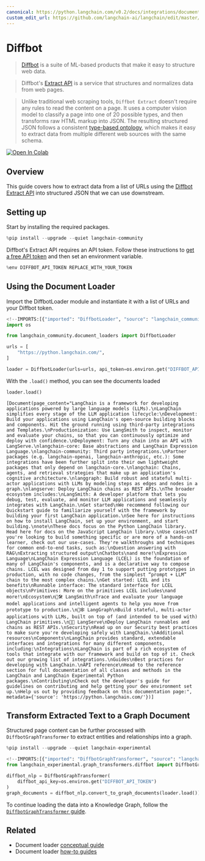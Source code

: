 ```yaml
---
canonical: https://python.langchain.com/v0.2/docs/integrations/document_loaders/diffbot/
custom_edit_url: https://github.com/langchain-ai/langchain/edit/master/docs/docs/integrations/document_loaders/diffbot.ipynb
---
```


# Diffbot

> [Diffbot](https://docs.diffbot.com/docs/getting-started-with-diffbot) is a suite of ML-based products that make it easy to structure web data.

> Diffbot's [Extract API](https://docs.diffbot.com/reference/extract-introduction) is a service that structures and normalizes data from web pages.

> Unlike traditional web scraping tools, `Diffbot Extract` doesn't require any rules to read the content on a page. It uses a computer vision model to classify a page into one of 20 possible types, and then transforms raw HTML markup into JSON. The resulting structured JSON follows a consistent [type-based ontology](https://docs.diffbot.com/docs/ontology), which makes it easy to extract data from multiple different web sources with the same schema.

[![Open In Colab](https://colab.research.google.com/assets/colab-badge.svg)](https://colab.research.google.com/github/langchain-ai/langchain/blob/master/docs/docs/integrations/document_loaders/diffbot.ipynb)

## Overview
This guide covers how to extract data from a list of URLs using the [Diffbot Extract API](https://www.diffbot.com/products/extract/) into structured JSON that we can use downstream.

## Setting up

Start by installing the required packages.

```python
%pip install --upgrade --quiet langchain-community
```

Diffbot's Extract API requires an API token. Follow these instructions to [get a free API token](/docs/integrations/providers/diffbot#installation-and-setup) and then set an environment variable.

```python
%env DIFFBOT_API_TOKEN REPLACE_WITH_YOUR_TOKEN
```

## Using the Document Loader

Import the DiffbotLoader module and instantiate it with a list of URLs and your Diffbot token.

```python
<!--IMPORTS:[{"imported": "DiffbotLoader", "source": "langchain_community.document_loaders", "docs": "https://api.python.langchain.com/en/latest/document_loaders/langchain_community.document_loaders.diffbot.DiffbotLoader.html", "title": "Diffbot"}]-->
import os

from langchain_community.document_loaders import DiffbotLoader

urls = [
    "https://python.langchain.com/",
]

loader = DiffbotLoader(urls=urls, api_token=os.environ.get("DIFFBOT_API_TOKEN"))
```

With the `.load()` method, you can see the documents loaded

```python
loader.load()
```

```output
[Document(page_content="LangChain is a framework for developing applications powered by large language models (LLMs).\nLangChain simplifies every stage of the LLM application lifecycle:\nDevelopment: Build your applications using LangChain's open-source building blocks and components. Hit the ground running using third-party integrations and Templates.\nProductionization: Use LangSmith to inspect, monitor and evaluate your chains, so that you can continuously optimize and deploy with confidence.\nDeployment: Turn any chain into an API with LangServe.\nlangchain-core: Base abstractions and LangChain Expression Language.\nlangchain-community: Third party integrations.\nPartner packages (e.g. langchain-openai, langchain-anthropic, etc.): Some integrations have been further split into their own lightweight packages that only depend on langchain-core.\nlangchain: Chains, agents, and retrieval strategies that make up an application's cognitive architecture.\nlanggraph: Build robust and stateful multi-actor applications with LLMs by modeling steps as edges and nodes in a graph.\nlangserve: Deploy LangChain chains as REST APIs.\nThe broader ecosystem includes:\nLangSmith: A developer platform that lets you debug, test, evaluate, and monitor LLM applications and seamlessly integrates with LangChain.\nGet started\nWe recommend following our Quickstart guide to familiarize yourself with the framework by building your first LangChain application.\nSee here for instructions on how to install LangChain, set up your environment, and start building.\nnote\nThese docs focus on the Python LangChain library. Head here for docs on the JavaScript LangChain library.\nUse cases\nIf you're looking to build something specific or are more of a hands-on learner, check out our use-cases. They're walkthroughs and techniques for common end-to-end tasks, such as:\nQuestion answering with RAG\nExtracting structured output\nChatbots\nand more!\nExpression Language\nLangChain Expression Language (LCEL) is the foundation of many of LangChain's components, and is a declarative way to compose chains. LCEL was designed from day 1 to support putting prototypes in production, with no code changes, from the simplest “prompt + LLM” chain to the most complex chains.\nGet started: LCEL and its benefits\nRunnable interface: The standard interface for LCEL objects\nPrimitives: More on the primitives LCEL includes\nand more!\nEcosystem\n🦜🛠️ LangSmith\nTrace and evaluate your language model applications and intelligent agents to help you move from prototype to production.\n🦜🕸️ LangGraph\nBuild stateful, multi-actor applications with LLMs, built on top of (and intended to be used with) LangChain primitives.\n🦜🏓 LangServe\nDeploy LangChain runnables and chains as REST APIs.\nSecurity\nRead up on our Security best practices to make sure you're developing safely with LangChain.\nAdditional resources\nComponents\nLangChain provides standard, extendable interfaces and integrations for many different components, including:\nIntegrations\nLangChain is part of a rich ecosystem of tools that integrate with our framework and build on top of it. Check out our growing list of integrations.\nGuides\nBest practices for developing with LangChain.\nAPI reference\nHead to the reference section for full documentation of all classes and methods in the LangChain and LangChain Experimental Python packages.\nContributing\nCheck out the developer's guide for guidelines on contributing and help getting your dev environment set up.\nHelp us out by providing feedback on this documentation page:", metadata={'source': 'https://python.langchain.com/'})]
```

## Transform Extracted Text to a Graph Document

Structured page content can be further processed with `DiffbotGraphTransformer` to extract entities and relationships into a graph.

```python
%pip install --upgrade --quiet langchain-experimental
```

```python
<!--IMPORTS:[{"imported": "DiffbotGraphTransformer", "source": "langchain_experimental.graph_transformers.diffbot", "docs": "https://api.python.langchain.com/en/latest/graph_transformers/langchain_experimental.graph_transformers.diffbot.DiffbotGraphTransformer.html", "title": "Diffbot"}]-->
from langchain_experimental.graph_transformers.diffbot import DiffbotGraphTransformer

diffbot_nlp = DiffbotGraphTransformer(
    diffbot_api_key=os.environ.get("DIFFBOT_API_TOKEN")
)
graph_documents = diffbot_nlp.convert_to_graph_documents(loader.load())
```

To continue loading the data into a Knowledge Graph, follow the [`DiffbotGraphTransformer` guide](/docs/integrations/graphs/diffbot/#loading-the-data-into-a-knowledge-graph).

## Related

- Document loader [conceptual guide](/docs/concepts/#document-loaders)
- Document loader [how-to guides](/docs/how_to/#document-loaders)